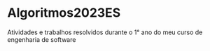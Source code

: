 # Algoritmos2023ES
Atividades e trabalhos resolvidos durante o 1° ano do meu curso de engenharia de software
